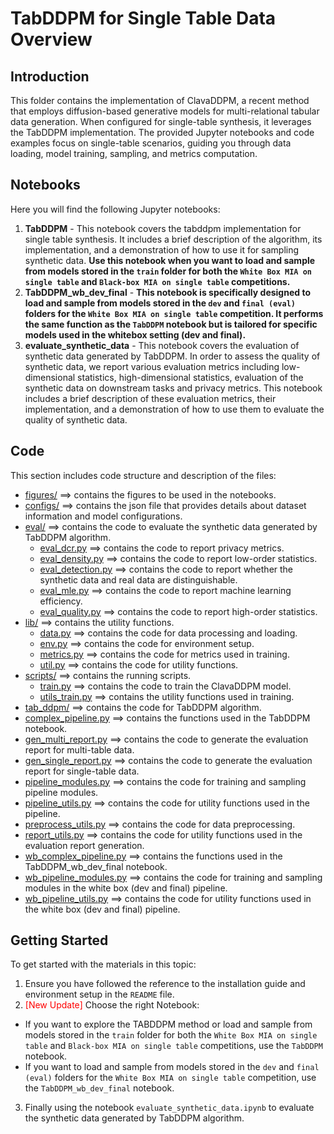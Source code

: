 # TabDDPM for Single Table Data Overview

## Introduction
This folder contains the implementation of ClavaDDPM, a recent method that employs diffusion-based generative models for multi-relational tabular data generation. When configured for single-table synthesis, it leverages the TabDDPM implementation. The provided Jupyter notebooks and code examples focus on single-table scenarios, guiding you through data loading, model training, sampling, and metrics computation.

## Notebooks
Here you will find the following Jupyter notebooks:
1. **TabDDPM** - This notebook covers the tabddpm implementation for single table synthesis. It includes a brief description of the algorithm, its implementation, and a demonstration of how to use it for sampling synthetic data. **Use this notebook when you want to load and sample from models stored in the `train` folder for both the `White Box MIA on single table` and `Black-box MIA on single table` competitions.**
1. **TabDDPM_wb_dev_final** - **This notebook is specifically designed to load and sample from models stored in the `dev` and `final (eval)` folders for the `White Box MIA on single table` competition. It performs the same function as the `TabDDPM` notebook but is tailored for specific models used in the whitebox setting (dev and final).**
2. **evaluate_synthetic_data** - This notebook covers the evaluation of synthetic data generated by TabDDPM. In order to assess the quality of synthetic data, we report various evaluation metrics including low-dimensional statistics, high-dimensional statistics, evaluation of the synthetic data on downstream tasks and privacy metrics. This notebook includes a brief description of these evaluation metrics, their implementation, and a demonstration of how to use them to evaluate the quality of synthetic data.

## Code
This section includes code structure and description of the files:
* [figures/](./assets) ==> contains the figures to be used in the notebooks.
* [configs/](./configs) ==> contains the json file that provides details about dataset information and model configurations.
* [eval/](./eval) ==> contains the code to evaluate the synthetic data generated by TabDDPM algorithm.
    * [eval_dcr.py](./scripts/eval/eval_dcr.py) ==> contains the code to report privacy metrics.
    * [eval_density.py](./scripts/eval/eval_density.py) ==> contains the code to report low-order statistics.
    * [eval_detection.py](./scripts/eval/eval_detection.py) ==> contains the code to report whether the synthetic data and real data are distinguishable.
    * [eval_mle.py](./scripts/eval/eval_mle.py) ==> contains the code to report machine learning efficiency.
    * [eval_quality.py](./scripts/eval/eval_quality.py) ==> contains the code to report high-order statistics.
* [lib/](./lib) ==> contains the utility functions.
    * [data.py](./lib/data.py) ==> contains the code for data processing and loading.
    * [env.py](./lib/env.py) ==> contains the code for environment setup.
    * [metrics.py](./lib/metrics.py) ==> contains the code for metrics used in training.
    * [util.py](./lib/util.py) ==> contains the code for utility functions.
* [scripts/](./scripts) ==> contains the running scripts.
    * [train.py](./scripts/train.py) ==> contains the code to train the ClavaDDPM model.
    * [utils_train.py](./scripts/utils_train.py) ==> contains the utility functions used in training.
* [tab_ddpm/](./tab_ddpm) ==> contains the code for TabDDPM algorithm.
* [complex_pipeline.py](./complex_pipeline.py) ==> contains the functions used in the TabDDPM notebook.
* [gen_multi_report.py](./gen_multi_report.py) ==> contains the code to generate the evaluation report for multi-table data.
* [gen_single_report.py](./gen_single_report.py) ==> contains the code to generate the evaluation report for single-table data.
* [pipeline_modules.py](./pipeline_modules.py) ==> contains the code for training and sampling pipeline modules.
* [pipeline_utils.py](./pipeline_utils.py) ==> contains the code for utility functions used in the pipeline.
* [preprocess_utils.py](./preprocess_utils.py) ==> contains the code for data preprocessing.
* [report_utils.py](./report_utils.py) ==> contains the code for utility functions used in the evaluation report generation.
* [wb_complex_pipeline.py](./wb_complex_pipeline.py) ==> contains the functions used in the TabDDPM_wb_dev_final notebook.
* [wb_pipeline_modules.py](./wb_pipeline_modules.py) ==> contains the code for training and sampling modules in the white box (dev and final) pipeline.
* [wb_pipeline_utils.py](./wb_pipeline_utils.py) ==> contains the code for utility functions used in the white box (dev and final) pipeline.


## Getting Started
To get started with the materials in this topic:
1. Ensure you have followed the reference to the installation guide and environment setup in the `README` file.
2. <span style="color: red;">[New Update]</span> Choose the right Notebook:
- If you want to explore the TABDDPM method or load and sample from models stored in the `train` folder for both the `White Box MIA on single table` and `Black-box MIA on single table` competitions, use the `TabDDPM` notebook.
- If you want to load and sample from models stored in the `dev` and `final (eval)` folders for the `White Box MIA on single table` competition, use the `TabDDPM_wb_dev_final` notebook.
3. Finally using the notebook `evaluate_synthetic_data.ipynb` to evaluate the synthetic data generated by TabDDPM algorithm.
